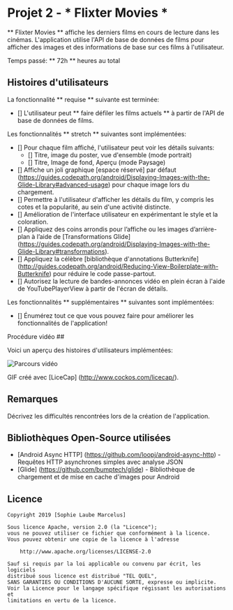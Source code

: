 # Projet 2 - * Flixter Movies *

** Flixter Movies ** affiche les derniers films en cours de lecture dans les cinémas. L'application utilise l'API de base de données de films pour afficher des images et des informations de base sur ces films à l'utilisateur.

Temps passé: ** 72h ** heures au total

## Histoires d'utilisateurs

La fonctionnalité ** requise ** suivante est terminée:

* [] L'utilisateur peut ** faire défiler les films actuels ** à partir de l'API de base de données de films.

Les fonctionnalités ** stretch ** suivantes sont implémentées:

* [] Pour chaque film affiché, l'utilisateur peut voir les détails suivants:
  * [] Titre, image du poster, vue d'ensemble (mode portrait)
  * [] Titre, Image de fond, Aperçu (mode Paysage)
* [] Affiche un joli graphique [espace réservé] par défaut (https://guides.codepath.org/android/Displaying-Images-with-the-Glide-Library#advanced-usage) pour chaque image lors du chargement.
* [] Permettre à l'utilisateur d'afficher les détails du film, y compris les cotes et la popularité, au sein d'une activité distincte.
* [] Amélioration de l'interface utilisateur en expérimentant le style et la coloration.
* [] Appliquez des coins arrondis pour l’affiche ou les images d’arrière-plan à l’aide de [Transformations Glide] (https://guides.codepath.org/android/Displaying-Images-with-the-Glide-Library#transformations).
* [] Appliquez la célèbre [bibliothèque d'annotations Butterknife] (http://guides.codepath.org/android/Reducing-View-Boilerplate-with-Butterknife) pour réduire le code passe-partout.
* [] Autorisez la lecture de bandes-annonces vidéo en plein écran à l'aide de YouTubePlayerView à partir de l'écran de détails.

Les fonctionnalités ** supplémentaires ** suivantes sont implémentées:

* [] Énumérez tout ce que vous pouvez faire pour améliorer les fonctionnalités de l'application!

Procédure vidéo ##

Voici un aperçu des histoires d'utilisateurs implémentées:

<img src = 'https://imgur.com/6bMomFO' title = 'Parcours vidéo' width = '' alt = 'Parcours vidéo' />
<blockquote class="imgur-embed-pub" lang="en" data-id="a/I04vCJE"><a href="//imgur.com/a/I04vCJE"></a></blockquote><script async src="//s.imgur.com/min/embed.js" charset="utf-8"></script>

GIF créé avec [LiceCap] (http://www.cockos.com/licecap/).

## Remarques

Décrivez les difficultés rencontrées lors de la création de l'application.

## Bibliothèques Open-Source utilisées

- [Android Async HTTP] (https://github.com/loopj/android-async-http) - Requêtes HTTP asynchrones simples avec analyse JSON
- [Glide] (https://github.com/bumptech/glide) - Bibliothèque de chargement et de mise en cache d'images pour Android

## Licence

    Copyright 2019 [Sophie Laube Marcelus]

    Sous licence Apache, version 2.0 (la "Licence");
    vous ne pouvez utiliser ce fichier que conformément à la licence.
    Vous pouvez obtenir une copie de la licence à l'adresse

        http://www.apache.org/licenses/LICENSE-2.0

    Sauf si requis par la loi applicable ou convenu par écrit, les logiciels
    distribué sous licence est distribué "TEL QUEL",
    SANS GARANTIES OU CONDITIONS D'AUCUNE SORTE, expresse ou implicite.
    Voir la Licence pour le langage spécifique régissant les autorisations et
    limitations en vertu de la licence.
